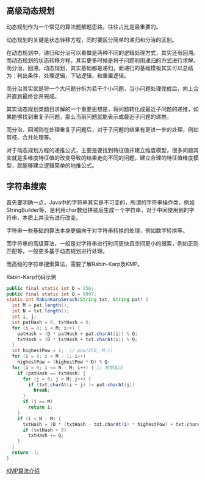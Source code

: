 ## 高级动态规划

动态规划作为一个常见的算法题解题思路，往往占比是最重要的。

动态规划的关键是状态转移方程，同时要区分简单的递归和分治的区别。

在动态规划中，递归和分治可以看做是两种不同的逻辑处理方式，其实还有回溯。而动态规划的状态转移方程，其实更多时候是将子问题利用递归的方式进行求解。而分治，回溯，动态规划，其实基础都是递归，而递归的基础模板其实可以总结为：判出条件，处理逻辑，下钻逻辑，和重置逻辑。

而分治其实就是将一个大问题分拆为若干个小问题，当小问题处理完成后，向上合并直到最终合并完成。

其实动态规划类题目求解的一个重要思想是，将问题转化成最近子问题的递推，如果能够找到重复子问题，那么当前问题就能表示成最近子问题的递推。

而分治、回溯则在处理重复子问题后，对于子问题的结果有更进一步的处理，例如剪枝、合并处理等。

对于动态规划方程的递推公式，主要是要找到特征值并建立维度模型，很多问题其实就是多维度特征值的改变导致的结果走向不同的问题，建立合理的特征值维度模型，就能够建立逻辑简单的地推公式。



## 字符串搜索

首先要明确一点，Java中的字符串其实是不可变的，所谓的字符串操作类，例如StringBuilder等，是利用char数组拼装后生成一个字符串，对于中间使用到的字符串，本质上并没有进行改变。

字符串一些基础的算法本身更偏向于对字符串转换的处理，例如数字转换等。

而字符串的高级算法，一般是对字符串进行时间更快且空间更小的搜索，例如正则匹配等，一般更多基于动态规划进行处理。

而高级的字符串搜索算法，需要了解Rabin-Karp及KMP。

Rabin-Karp代码示例

```java
public final static int D = 256;
public final static int Q = 9997;
static int RabinKarpSerach(String txt, String pat) {
  int M = pat.length();
  int N = txt.length();
  int i, j;
  int patHash = 0, txtHash = 0;
  for (i = 0; i < M; i++) {
    patHash = (D * patHash + pat.charAt(i)) % Q;
    txtHash = (D * txtHash + txt.charAt(i)) % Q;
  }
  int highestPow = 1;  // pow(256, M-1)
  for (i = 0; i < M - 1; i++)
    highestPow = (highestPow * D) % Q;
  for (i = 0; i <= N - M; i++) { // 枚举起点
    if (patHash == txtHash) {
      for (j = 0; j < M; j++) {
        if (txt.charAt(i + j) != pat.charAt(j))
          break;
      }
      if (j == M)
        return i;
    }
    if (i < N - M) {
      txtHash = (D * (txtHash - txt.charAt(i) * highestPow) + txt.charAt(i + M)) % Q;
      if (txtHash < 0)
        txtHash += Q;
    }
  }
  return -1;
}
```

[KMP算法介绍](https://www.ruanyifeng.com/blog/2013/05/Knuth%E2%80%93Morris%E2%80%93Pratt_algorithm.html)

